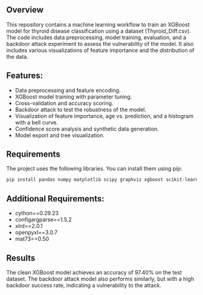 ## Overview
This repository contains a machine learning workflow to train an XGBoost model for thyroid disease classification using a dataset (Thyroid_Diff.csv). The code includes data preprocessing, model training, evaluation, and a backdoor attack experiment to assess the vulnerability of the model. It also includes various visualizations of feature importance and the distribution of the data.

## Features:
- Data preprocessing and feature encoding.
- XGBoost model training with parameter tuning.
- Cross-validation and accuracy scoring.
- Backdoor attack to test the robustness of the model.
- Visualization of feature importance, age vs. prediction, and a histogram with a bell curve.
- Confidence score analysis and synthetic data generation.
- Model export and tree visualization.

## Requirements
The project uses the following libraries. You can install them using pip:
```bash
pip install pandas numpy matplotlib scipy graphviz xgboost scikit-learn catboost lightgbm torch tqdm seaborn twine
```

## Additional Requirements:
- cython==0.29.23
- configargparse==1.5.2
- xlrd==2.0.1
- openpyxl==3.0.7
- mat73==0.50

## Results
The clean XGBoost model achieves an accuracy of 97.40% on the test dataset.
The backdoor attack model also performs similarly, but with a high backdoor success rate, indicating a vulnerability to the attack.
